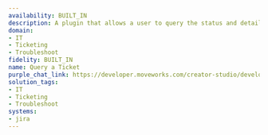 ```yaml
---
availability: BUILT_IN
description: A plugin that allows a user to query the status and details of a ticket.
domain:
- IT
- Ticketing
- Troubleshoot
fidelity: BUILT_IN
name: Query a Ticket
purple_chat_link: https://developer.moveworks.com/creator-studio/developer-tools/purple-chat/?conversation=%7B%22startTimestamp%22%3A%2211%3A43%2BAM%22%2C%22messages%22%3A%5B%7B%22role%22%3A%22user%22%2C%22parts%22%3A%5B%7B%22richText%22%3A%22%3Cp%3ECan+you+provide+details+for+JIRA-123.%3C%2Fp%3E%22%7D%5D%7D%2C%7B%22role%22%3A%22assistant%22%2C%22parts%22%3A%5B%7B%22reasoningSteps%22%3A%5B%7B%22status%22%3A%22success%22%2C%22richText%22%3A%22Searches+JIRA+for+ticket+details%22%7D%5D%7D%2C%7B%22richText%22%3A%22%3Cp%3EI%27ve+retrieved+the+ticket+details+for+you.%3Cbr%3E%3C%2Fp%3E%22%7D%2C%7B%22richText%22%3A%22%3Cb%3E%3Cp%3EJIRA-123%3A+Website+loading+issue%3Cbr%3E%3C%2Fp%3E%3C%2Fb%3E%3Cbr%3E%3Cp%3E%3Cb%3EStatus%3A%3C%2Fb%3E+In+Progress%3Cbr%3E%3Cb%3EAssigned+to%3A%3C%2Fb%3E+Jane+Doe%3Cbr%3E%3Cb%3EPriority%3A%3C%2Fb%3E+High%3Cbr%3E%3Cb%3EDue+Date%3A%3C%2Fb%3E+2025-04-20%3C%2Fp%3E%22%7D%5D%7D%5D%7D
solution_tags:
- IT
- Ticketing
- Troubleshoot
systems:
- jira
---
```

